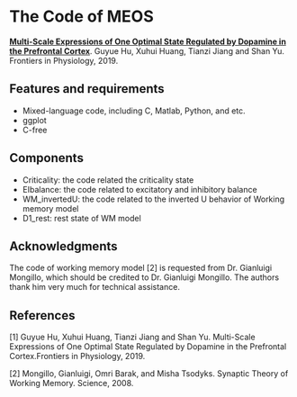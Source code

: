 # The Code of MEOS
**[Multi-Scale Expressions of One Optimal State Regulated by Dopamine in the Prefrontal Cortex](https://www.frontiersin.org/articles/10.3389/fphys.2019.00113/full)**.
Guyue Hu, Xuhui Huang, Tianzi Jiang and Shan Yu. Frontiers in Physiology, 2019.

## Features and requirements 
- Mixed-language code, including C, Matlab, Python, and etc.
- ggplot
- C-free

## Components
- Criticality: the code related the criticality state
- EIbalance: the code related to excitatory and inhibitory balance
- WM_invertedU: the code related to the inverted U behavior of Working memory model
- D1_rest: rest state of WM model

## Acknowledgments
The code of working memory model [2] is requested from Dr. Gianluigi Mongillo, which should be credited to Dr. Gianluigi Mongillo. The authors thank him very much for technical assistance.

## References
[1] Guyue Hu, Xuhui Huang, Tianzi Jiang and Shan Yu. Multi-Scale Expressions of One Optimal State Regulated by Dopamine in the Prefrontal Cortex.Frontiers in Physiology, 2019.

[2] Mongillo, Gianluigi, Omri Barak, and Misha Tsodyks. Synaptic Theory of Working Memory. Science, 2008.

